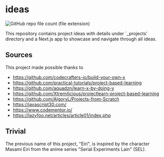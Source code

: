 # ideas

![GitHub repo file count (file extension)](https://img.shields.io/github/directory-file-count/naphteine/ideas/_projects?label=Idea%20count)

This repository contains project ideas with details under `\_projects' directory and a Next.js app to showcase and navigate through all ideas.

## Sources

This project made possible thanks to

- https://github.com/codecrafters-io/build-your-own-x
- https://github.com/practical-tutorials/project-based-learning
- https://github.com/aquadzn/learn-x-by-doing-y
- https://github.com/Xtremilicious/projectlearn-project-based-learning
- https://github.com/AlgoryL/Projects-from-Scratch
- https://javascript30.com/
- https://www.codementor.io/
- https://lazyfoo.net/articles/article01/index.php

## Trivial

The previous name of this project, "Eiri", is inspired by the character Masami Eiri from the anime series "Serial Experiments Lain" (SEL).
